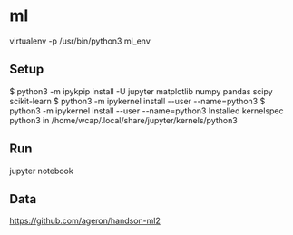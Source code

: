 # ml

virtualenv -p /usr/bin/python3 ml_env

## Setup
$ python3 -m ipykpip install -U jupyter matplotlib numpy pandas scipy scikit-learn
$ python3 -m ipykernel install --user --name=python3
$ python3 -m ipykernel install --user --name=python3
Installed kernelspec python3 in /home/wcap/.local/share/jupyter/kernels/python3

## Run
jupyter notebook

## Data
https://github.com/ageron/handson-ml2